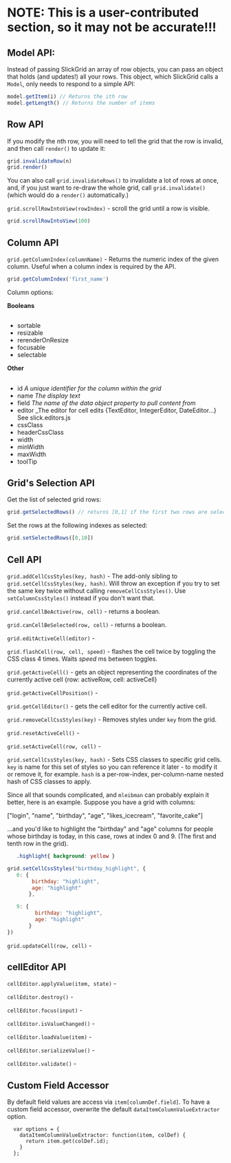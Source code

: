 # NOTE:  This is a user-contributed section, so it may not be accurate!!!


## Model API:

Instead of passing SlickGrid an array of row objects, you can pass an object that holds (and updates!) all your rows. This object, which SlickGrid calls a `Model`, only needs to respond to a simple API:

```javascript
model.getItem(i) // Returns the ith row
model.getLength() // Returns the number of items
```

## Row API

If you modify the nth row, you will need to tell the grid that the row is invalid, and then call `render()` to update it:

```javascript
grid.invalidateRow(n)
grid.render()
```

You can also call `grid.invalidateRows()` to invalidate a lot of rows at once, and, if you just want to re-draw the whole grid, call `grid.invalidate()` (which would do a `render()` automatically.)


`grid.scrollRowIntoView(rowIndex)` - scroll the grid until a row is visible.
```javascript
grid.scrollRowIntoView(100)
```

## Column API

`grid.getColumnIndex(columnName)` - Returns the numeric index of the given column. Useful when a column index is required by the API.

```javascript
grid.getColumnIndex('first_name')
```
Column options:


**Booleans**


##
* sortable
* resizable
* rerenderOnResize
* focusable
* selectable


**Other**

##
* id _A unique identifier for the column within the grid_
* name _The display text_
* field _The name of the data object property to pull content from_
* editor _The editor for cell edits {TextEditor, IntegerEditor, DateEditor...} See slick.editors.js
* cssClass 
* headerCssClass
* width
* minWidth
* maxWidth
* toolTip

## Grid's Selection API

Get the list of selected grid rows:
```javascript
grid.getSelectedRows() // returns [0,1] if the first two rows are selected.
```

Set the rows at the following indexes as selected:
```javascript
grid.setSelectedRows([0,10])
```


## Cell API

`grid.addCellCssStyles(key, hash)` - The add-only sibling to `grid.setCellCssStyles(key, hash)`. Will throw an exception if you try to set the same key twice without calling `removeCellCssStyles()`. Use `setColumnCssStyles()` instead if you don't want that.

`grid.canCellBeActive(row, cell)` - returns a boolean.

`grid.canCellBeSelected(row, cell)` - returns a boolean.
 
`grid.editActiveCell(editor)` - 

`grid.flashCell(row, cell, speed)` - flashes the cell twice by toggling the CSS class 4 times. Waits _speed_ ms between toggles.

`grid.getActiveCell()` - gets an object representing the coordinates of the currently active cell {row: activeRow, cell: activeCell}

`grid.getActiveCellPosition()` - 

`grid.getCellEditor()` - gets the cell editor for the currently active cell.

`grid.removeCellCssStyles(key)` - Removes styles under `key` from the grid.

`grid.resetActiveCell()` -

`grid.setActiveCell(row, cell)` -

`grid.setCellCssStyles(key, hash)` - Sets CSS classes to specific grid cells. `key` is name for this set of styles so you can reference it later - to modify it or remove it, for example. `hash` is a per-row-index, per-column-name nested hash of CSS classes to apply.

Since all that sounds complicated, and `mleibman` can probably explain it better, here is an example.
Suppose you have a grid with columns:

["login", "name", "birthday", "age", "likes_icecream", "favorite_cake"]

...and you'd like to highlight the "birthday" and "age" columns for people whose birthday is today, in this case, rows at index 0 and 9. (The first and tenth row in the grid).

```css
   .highlight{ background: yellow } 
```

```javascript
grid.setCellCssStyles("birthday_highlight", {
   0: {
        birthday: "highlight", 
        age: "highlight" 
       },

   9: {
         birthday: "highlight",
         age: "highlight"
       }
})
```

`grid.updateCell(row, cell)` -



## cellEditor API

`cellEditor.applyValue(item, state)` - 

`cellEditor.destroy()` - 

`cellEditor.focus(input)` - 

`cellEditor.isValueChanged()` - 

`cellEditor.loadValue(item)` - 

`cellEditor.serializeValue()` - 

`cellEditor.validate()` - 

## Custom Field Accessor
By default field values are access via `item[columnDef.field]`. To have a custom field accessor, overwrite the default `dataItemColumnValueExtractor` option.

```
  var options = {
	dataItemColumnValueExtractor: function(item, colDef) {
	  return item.get(colDef.id);
	}
  };
```